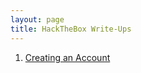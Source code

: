 ```yaml
---
layout: page
title: HackTheBox Write-Ups
---
```


<ol class="htbwriteups">
  <li><a href="/htb/signup">Creating an Account</a></li>
</ol>

